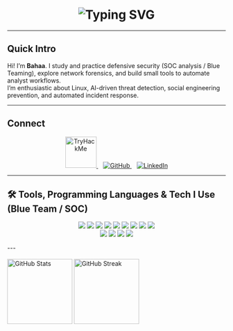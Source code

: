 
<div align="center">
  <h1>
    <img src="https://readme-typing-svg.herokuapp.com?font=Share+Tech+Mono&size=36&duration=4000&pause=700&color=03A062&width=435&lines=Hi+There+I'm+Bahaa+%F0%9F%A7%91%E2%80%8D%F0%9F%92%BB;SOC+Analyst+in+Training" alt="Typing SVG"/>
  </h1>
</div>

---

## Quick Intro
Hi! I’m **Bahaa**. I study and practice defensive security (SOC analysis / Blue Teaming), explore network forensics, and build small tools to automate analyst workflows.  
I’m enthusiastic about Linux, AI-driven threat detection, social engineering prevention, and automated incident response.

---

## Connect
<p align="center">
  <a href="https://tryhackme.com/p/B4HAA7">
    <img src="https://tryhackme-badges.s3.amazonaws.com/B4HAA7.png" alt="TryHackMe" height="72"/>
  </a>
  &nbsp;&nbsp;
  <a href="https://github.com/88BahaaAdel88">
    <img src="https://img.shields.io/badge/GitHub-100000?style=for-the-badge&logo=github&logoColor=white" alt="GitHub"/>
  </a>
  &nbsp;&nbsp;
  <a href="https://www.linkedin.com/in/bahaa-adel-58948a1b5/">
    <img src="https://img.shields.io/badge/LinkedIn-0077B5?style=for-the-badge&logo=linkedin&logoColor=white" alt="LinkedIn"/>
  </a>
</p>

---

## 🛠 Tools, Programming Languages & Tech I Use (Blue Team / SOC)

<p align="center">
  <img src="https://img.shields.io/badge/Burp_Suite-FF6C37?style=for-the-badge&logo=burp-suite&logoColor=white"/>
  <img src="https://img.shields.io/badge/Wireshark-1679A7?style=for-the-badge&logo=wireshark&logoColor=white"/>
  <img src="https://img.shields.io/badge/Snort-EF3E36?style=for-the-badge&logo=snort&logoColor=white"/>
  <img src="https://img.shields.io/badge/Kali_Linux-268BEE?style=for-the-badge&logo=kalilinux&logoColor=white"/>
  <img src="https://img.shields.io/badge/Suricata-FF0000?style=for-the-badge&logo=suricata&logoColor=white"/>
  <img src="https://img.shields.io/badge/Splunk-000000?style=for-the-badge&logo=splunk&logoColor=white"/>
  <img src="https://img.shields.io/badge/ELK_Stack-005571?style=for-the-badge&logo=elastic-stack&logoColor=white"/>
  <img src="https://img.shields.io/badge/Volatility-800080?style=for-the-badge"/>
  <img src="https://img.shields.io/badge/FTK_Imager-444444?style=for-the-badge"/>
  <br/>
  <img src="https://img.shields.io/badge/Bash-4EAA25?style=for-the-badge&logo=gnu-bash&logoColor=white"/>
  <img src="https://img.shields.io/badge/Arch_Linux-1793D1?style=for-the-badge&logo=arch-linux&logoColor=white"/>
  <img src="https://img.shields.io/badge/Python-3776AB?style=for-the-badge&logo=python&logoColor=white"/>
  <img src="https://img.shields.io/badge/C-00599C?style=for-the-badge&logo=c&logoColor=white"/>
</p>
---
<br/><br/>
<img src="https://github-readme-stats.vercel.app/api?username=88BahaaAdel88&show_icons=true&theme=gotham" alt="GitHub Stats" height="150"/>
<img src="https://github-readme-streak-stats.herokuapp.com/?user=88BahaaAdel88&theme=gotham&hide_border=true" alt="GitHub Streak" height="150"/>

